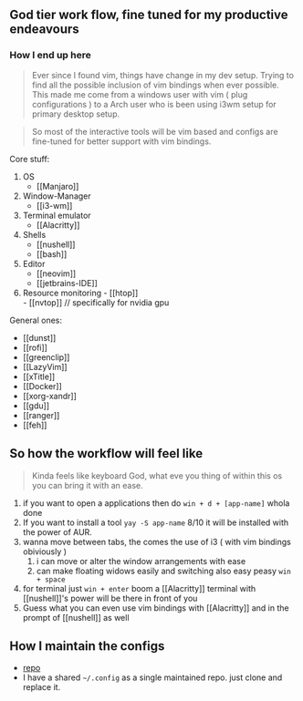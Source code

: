 ## God tier work flow, fine tuned for my productive endeavours

### How I end up here
> Ever since I found vim, things have change in my dev setup. Trying to find all the possible inclusion of vim bindings when ever possible. This made me come from a windows user with vim ( plug configurations ) to a Arch user who is been using i3wm setup for primary desktop setup.

> So most of the interactive tools will be vim based and configs are fine-tuned for better support with vim bindings.



Core stuff:
1. OS 
	- [[Manjaro]]
2. Window-Manager
	- [[i3-wm]]
 3. Terminal emulator
	- [[Alacritty]]
4. Shells
	- [[nushell]]
	- [[bash]]
 5. Editor
	 - [[neovim]]
	 - [[jetbrains-IDE]]
  6. Resource monitoring
	- [[htop]]  
	- [[nvtop]] // specifically for nvidia gpu
 

General ones:
- [[dunst]]
- [[rofi]]
- [[greenclip]]
- [[LazyVim]]
- [[xTitle]]
- [[Docker]]
- [[xorg-xandr]]
- [[gdu]]
- [[ranger]]
- [[feh]]


## So how the workflow will feel like

> Kinda feels like keyboard God, what eve you thing of within this os you can bring it with an ease.

1. if you want to open a applications then do `win + d + [app-name]` whola done
2. If you want to install a tool `yay -S app-name` 8/10 it will be installed with the power of AUR.
3. wanna move between tabs, the comes the use of i3 ( with vim bindings obiviously )
	1. i can move or alter the window arrangements with ease
	2. can make floating widows easily and switching also easy peasy `win + space`
 4. for terminal just `win + enter` boom a [[Alacritty]] terminal with [[nushell]]'s  power will be there in front of you
 5. Guess what you can even use vim bindings with [[Alacritty]] and in the prompt of [[nushell]] as well



## How I maintain the configs
- [repo](https://www.github.com/sugan0tech/config)
- I have a shared `~/.config` as a single maintained repo. just clone and replace it.
